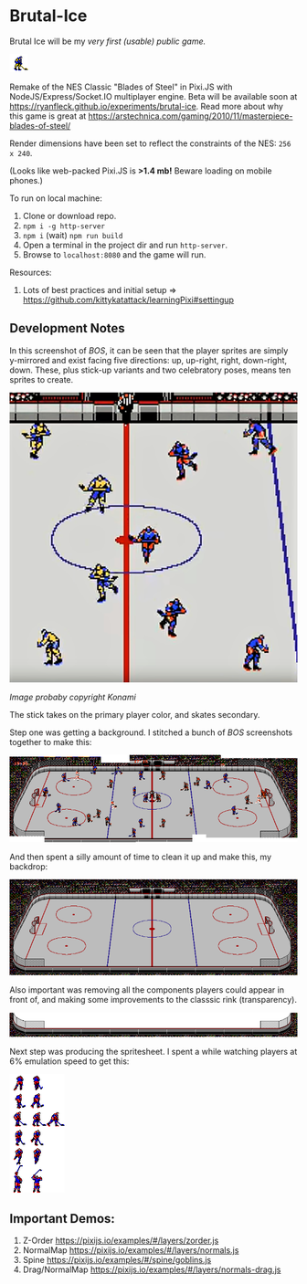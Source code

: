 # Brutal-Ice

Brutal Ice will be my *very first (usable) public game.*

![player](dist/sprites/player-v2.png)

Remake of the NES Classic "Blades of Steel" in Pixi.JS with NodeJS/Express/Socket.IO multiplayer engine. Beta will be available soon at <https://ryanfleck.github.io/experiments/brutal-ice>. Read more about why this game is great at <https://arstechnica.com/gaming/2010/11/masterpiece-blades-of-steel/>

Render dimensions have been set to reflect the constraints of the NES: `256 x 240`.

(Looks like web-packed Pixi.JS is **>1.4 mb!** Beware loading on mobile phones.)

To run on local machine:
1. Clone or download repo.
2. `npm i -g http-server`
3. `npm i` (wait) `npm run build`
4. Open a terminal in the project dir and run `http-server`.
4. Browse to `localhost:8080` and the game will run.

Resources:
1. Lots of best practices and initial setup =>  <https://github.com/kittykatattack/learningPixi#settingup>

## Development Notes

In this screenshot of *BOS*, it can be seen that the player sprites are simply y-mirrored and exist facing five directions: up, up-right, right, down-right, down. These, plus stick-up variants and two celebratory poses, means ten sprites to create.

![screenshot one](media/BOS_SpriteExampleOne.PNG)

*Image probaby copyright Konami*

The stick takes on the primary player color, and skates secondary.

Step one was getting a background. I stitched a bunch of *BOS* screenshots together to make this:

![Full rink stitch.](media/Full-Rink-Initial.png)

And then spent a silly amount of time to clean it up and make this, my backdrop:

![Full rink stitch final.](media/Full-Rink-Final.png)

Also important was removing all the components players could appear in front of, and making some improvements to the classsic rink (transparency).

![Full rink crop.](media/backdrop-transparent-boards-crop.png)

Next step was producing the spritesheet. I spent a while watching players at 6% emulation speed to get this:

![Full rink crop.](media/PlayerSheet.png)


## Important Demos:
1. Z-Order <https://pixijs.io/examples/#/layers/zorder.js>
1. NormalMap <https://pixijs.io/examples/#/layers/normals.js>
1. Spine <https://pixijs.io/examples/#/spine/goblins.js>
1. Drag/NormalMap <https://pixijs.io/examples/#/layers/normals-drag.js>
